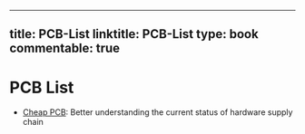 
---
title: PCB-List
linktitle: PCB-List
type: book
commentable: true
---

# PCB List

- [Cheap PCB](https://github.com/hardenedlinux/cheap-pcb): Better understanding the current status of hardware supply chain

    